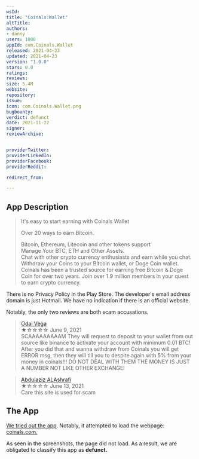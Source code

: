 ```yaml
---
wsId: 
title: "Coinals:Wallet"
altTitle: 
authors:
- danny
users: 1000
appId: com.Coinals.Wallet
released: 2021-04-23
updated: 2021-04-23
version: "1.0.0"
stars: 0.0
ratings: 
reviews: 
size: 5.4M
website: 
repository: 
issue: 
icon: com.Coinals.Wallet.png
bugbounty: 
verdict: defunct
date: 2021-11-22
signer: 
reviewArchive:


providerTwitter: 
providerLinkedIn: 
providerFacebook: 
providerReddit: 

redirect_from:

---
```



## App Description

> It's easy to start earning with Coinals Wallet
>
> Over 20 ways to earn Bitcoin.
>
> Bitcoin, Ethereum, Litecoin and other tokens support<br>
Manage Your BTC, ETH and Other Assets.<br>
Chat with other crypto currency enthusiasts and earn while you chat.<br>
Withdraw your Coins to your Bitcoin wallet, or Doge Coin wallet.<br>
Coinals has been a trusted source for earning free Bitcoin & Doge Coin for over two years. Join over 1.9 million members in your quest to earn crypto currency.

There is no Privacy Policy in the Play Store. The developer's email address domain is just Hotmail. We have no indication if there is an official website.

Notably, the only two reviews are both scam accusations.

> [Odai Vega](https://play.google.com/store/apps/details?id=com.Coinals.Wallet&reviewId=gp%3AAOqpTOEawMPNY4UqUVO9njyAA0sJ3JhSBRTbi5pkZG50TMywMPSkeobTOdI0BIYC8LXJEFwgAuRlWi_1UJ3E)<br>
  ★☆☆☆☆ June 9, 2021 <br>
       SCAAAAAAAAAM They will request to deposit to your wallet from out source like binance to activate your account with minimum 0.01 BTC! After you did that and wanna withdraw from Coinals you will get ERROR msg, then they will till you to despite again with 5% from your money in coinals!!! DO NOT DEAL WITH THEM THE MONEY IS JUST A NUMBER NOT LIKE OTHER EXCHANGE!

> [Abdulaziz ALAshrafi](https://play.google.com/store/apps/details?id=com.Coinals.Wallet&reviewId=gp%3AAOqpTOEw3Aatkt0jjsDE5jIeRKAJAj4LU0K4_PyTGQE-vo_GPakrvOUVUHhdLEEoyv7XjCdiIOZVh1bwGpu1)<br>
  ★☆☆☆☆ June 13, 2021 <br>
       Care this site is used for scam

## The App

[We tried out the app](https://twitter.com/BitcoinWalletz/status/1461168102629003267). Notably, it attempted to load the webpage: [coinals.com.](https://coinals.com/)

As seen in the screenshots, the page did not load. As a result, we are obligated to classify this app as **defunct.**
